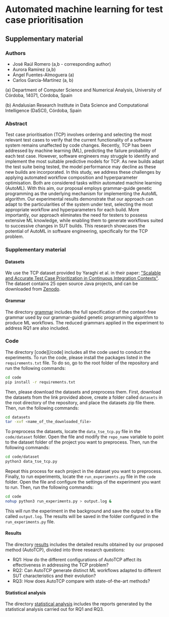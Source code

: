 # Automated machine learning for test case prioritisation
## Supplementary material 

### Authors
- José Raúl Romero (a,b - corresponding author)
- Aurora Ramírez (a,b)
- Ángel Fuentes-Almoguera (a)
- Carlos García-Martínez (a, b)

(a) Department of Computer Science and Numerical Analysis, University of Córdoba, 14071, Córdoba, Spain

(b) Andalusian Research Institute in Data Science and Computational Intelligence (DaSCI), Córdoba, Spain

### Abstract

Test case prioritisation (TCP) involves ordering and selecting the most relevant test cases to verify that the current functionality of a software system remains unaffected by code changes. Recently, TCP has been addressed by machine learning (ML), predicting the failure probability of each test case. However, software engineers may struggle to identify and implement the most suitable predictive models for TCP. As new builds adapt the test suite being tested, the model performance may decline as these new builds are incorporated. In this study, we address these challenges by applying automated workflow composition and hyperparameter optimisation. Both are considered tasks within automated machine learning (AutoML). With this aim, our proposal employs grammar-guide genetic programming as the underlying mechanism for implementing the AutoML algorithm. Our experimental results demonstrate that our approach can adapt to the particularities of the system under test, selecting the most appropriate workflow and hyperparameters for each build. More importantly, our approach eliminates the need for testers to possess extensive ML knowledge, while enabling them to generate workflows suited to successive changes in SUT builds. This research showcases the potential of AutoML in software engineering, specifically for the TCP problem.

### Supplementary material

#### Datasets

We use the TCP dataset provided by Yaraghi et al. in their paper: ["Scalable and Accurate Test Case Prioritization in Continuous Integration Contexts"](https://doi.org/10.1109/TSE.2022.3184842). The dataset contains 25 open source Java projects, and can be downloaded from [Zenodo](https://zenodo.org/record/6415365#.Y9Kw43bMJD8).

#### Grammar

The directory [grammar](/grammar) includes the full specification of the context-free grammar used by our grammar-guided genetic programming algorithm to produce ML workflows. The reduced grammars applied in the experiment to address RQ1 are also included.

### Code

The directory [code][/code] includes all the code used to conduct the experiments. To run the code, please install the packages listed in the `requirements.txt` file. To do so, go to the root folder of the repository and run the following commands:

```bash
cd code
pip install -r requirements.txt
```

Then, please download the datasets and preprocess them. First, download the datasets from the link provided above, create a folder called `datasets` in the root directory of the repository, and place the datasets zip file there. Then, run the following commands:

```bash
cd datasets
tar -xvf <name_of_the_downloaded_file>
```

To preprocess the datasets, locate the `data_tse_tcp.py` file in the `code/dataset` folder. Open the file and modify the `repo_name` variable to point to the dataset folder of the project you want to preprocess. Then, run the following commands:

```bash
cd code/dataset
python3 data_tse_tcp.py
```

Repeat this process for each project in the dataset you want to preprocess. Finally, to run experiments, locate the `run_experiments.py` file in the `code` folder. Open the file and configure the settings of the experiment you want to run. Then, run the following commands:

```bash
cd code
nohup python3 run_experiments.py > output.log &
```

This will run the experiment in the background and save the output to a file called `output.log`. The results will be saved in the folder configured in the `run_experiments.py` file.

#### Results

The directory [results](/results) includes the detailed results obtained by our proposed method (AutoTCP), divided into three research questions:

- RQ1: How do the different configurations of AutoTCP affect its effectiveness in addressing the TCP problem?
- RQ2: Can AutoTCP generate distinct ML workflows adapted to different SUT characteristics and their evolution?
- RQ3: How does AutoTCP compare with state-of-the-art methods?

#### Statistical analysis

The directory [statistical analysis](statistical_analysis) includes the reports generated by the statistical analysis carried out for RQ1 and RQ3.
